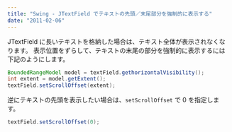```yaml
---
title: "Swing - JTextField でテキストの先頭／末尾部分を強制的に表示する"
date: "2011-02-06"
---
```


JTextField に長いテキストを格納した場合は、テキスト全体が表示されなくなります。
表示位置をずらして、テキストの末尾の部分を強制的に表示するには下記のようにします。

~~~ java
BoundedRangeModel model = textField.gethorizontalVisibility();
int extent = model.getExtent();
textField.setScrollOffset(extent);
~~~

逆にテキストの先頭を表示したい場合は、`setScrollOffset` で 0 を指定します。

~~~ java
textField.setScrollOffset(0);
~~~

